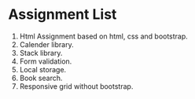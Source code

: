 # Assignment List

1. Html Assignment based on html, css and bootstrap.
2. Calender library.
3. Stack library.
4. Form validation.
5. Local storage.
6. Book search.
7. Responsive grid without bootstrap.
